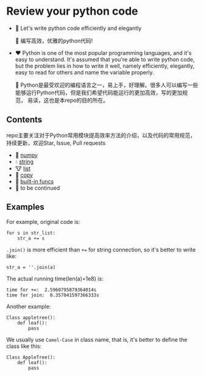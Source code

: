 # Review your python code
- :blue_heart: Let's write python code efficiently and elegantly

    :purple_heart: 编写高效，优雅的python代码!

- :heart: Python is one of the most popular programming languages, and it's easy to understand. It's assumed that you're able to 
write python code, but the problem lies in how to write it well, namely efficiently, elegantly, easy to read for others 
and name the variable properly.

    :green_heart: Python是最受欢迎的编程语言之一，易上手，好理解。很多人可以编写一些能够运行Python代码，但是我们希望代码能运行的更加高效，写的更加规范，
易读，这也是本repo的目的所在。
## Contents

repo主要关注对于Python常用模块提高效率方法的介绍，以及代码的常用规范，持续更新，欢迎Star, Issue, Pull requests
- :syringe: [numpy](./numpy_dir/numpy_insight.md)
- :droplet: [string](./string_dir/string_insight.md)
- :cow: [list](./list_dir/list_insight.md)
- :beer: [copy](./copy_dir/copy_insight.md)
- :tongue: [built-in funcs](./built_in_func_dir/built_in_func_insight.md)
- :dog: to be continued

## Examples
For example, original code is:
```
for s in str_list:
    str_a += s
```
`.join()` is more efficient than `+=` for string connection, so it's better to write like:
```
str_a = ''.join(a)
```
The actual running time(len(a)=1e8) is:
```
time for +=:  2.5960795879364014s
time for join:  0.357041597366333s
```
Another example:
```
Class appletree():
    def leaf():
        pass
```
We usually use `Camel-Case` in class name, that is, it's better to define the class like this:
```
Class AppleTree():
    def leaf():
        pass
```